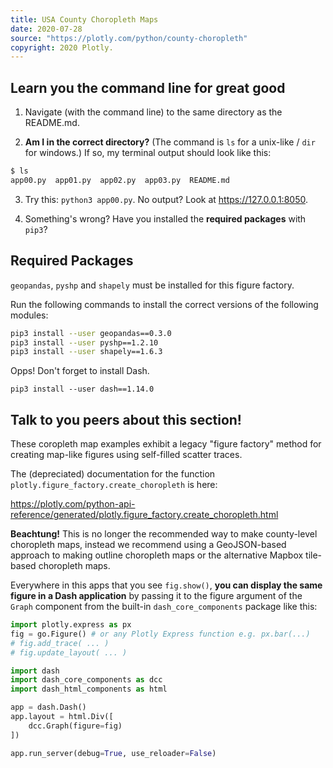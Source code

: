 ```yaml
---
title: USA County Choropleth Maps
date: 2020-07-28
source: "https://plotly.com/python/county-choropleth"
copyright: 2020 Plotly.
---
```


## Learn you the command line for great good

1. Navigate (with the command line) to the same directory as the README.md. 

2. **Am I in the correct directory?** (The command is `ls` for a unix-like / `dir` for windows.) If so, my terminal output should look like this:

```sh
$ ls
app00.py  app01.py  app02.py  app03.py	README.md
```

3. Try this: `python3 app00.py`. No output? Look at <https://127.0.0.1:8050>.

4. Something's wrong? Have you installed the **required packages** with `pip3`?

## Required Packages

`geopandas`, `pyshp` and `shapely` must be installed for this figure factory.

Run the following commands to install the correct versions of the following modules:

```sh
pip3 install --user geopandas==0.3.0
pip3 install --user pyshp==1.2.10
pip3 install --user shapely==1.6.3
```

Opps! Don't forget to install Dash.

```
pip3 install --user dash==1.14.0
```

## Talk to you peers about this section!

These coropleth map examples exhibit a legacy "figure factory" method for creating map-like figures using self-filled scatter traces. 

The (depreciated) documentation for the function `plotly.figure_factory.create_choropleth` is here: 

<https://plotly.com/python-api-reference/generated/plotly.figure_factory.create_choropleth.html>

**Beachtung!** This is no longer the recommended way to make county-level choropleth maps, instead we recommend using a GeoJSON-based approach to making outline choropleth maps or the alternative Mapbox tile-based choropleth maps.

Everywhere in this apps that you see `fig.show()`, **you can display the same figure in a Dash application** by passing it to the figure argument of the `Graph` component from the built-in `dash_core_components` package like this:

```python
import plotly.express as px
fig = go.Figure() # or any Plotly Express function e.g. px.bar(...)
# fig.add_trace( ... )
# fig.update_layout( ... )

import dash
import dash_core_components as dcc
import dash_html_components as html

app = dash.Dash()
app.layout = html.Div([
    dcc.Graph(figure=fig)
])

app.run_server(debug=True, use_reloader=False)
```

